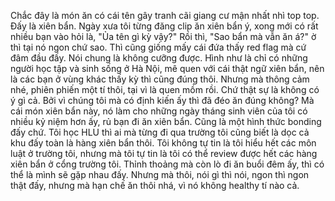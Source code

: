 Chắc đây là món ăn có cái tên gây tranh cãi giang cư mận nhất nhì top top. Đấy là xiên bẩn. Ngày xưa tôi từng đăng clip ăn xiên bẩn ý, xong mới có rất nhiều bạn vào hỏi là, "Ủa tên gì kỳ vậy?" Rồi thì, "Sao bẩn mà vẫn ăn á?" ờ thì tại nó ngon chứ sao. Thì cũng giống mấy cái đứa thấy red flag mà cứ đâm đầu đấy. Nói chung là không cưỡng được. Hình như là chỉ có những người học tập và sinh sống ở Hà Nội, mê quen với cái thật ngữ xiên bẩn, nên là các bạn ở vùng khác thấy kỳ thì cũng đúng thôi. Nhưng mà thông cảm nhé, phiên phiến một tí thôi, tại vì là quen mồm rồi. Chứ thật sự là không có ý gì cả. Bởi vì chúng tôi mà có định kiến ấy thì đã đéo ăn đúng không? Mà cái món xiên bẩn này, nó làm cho những ngày tháng sinh viên của tôi có nhiều kỷ niệm hơn ấy, rủ bạn đi ăn xiên bẩn. Cũng là một hình thức bonding đấy chứ. Tôi học HLU thì ai mà từng đi qua trường tôi cũng biết là dọc cả khu đấy toàn là hàng xiên bẩn thôi. Tôi không tự tin là tôi hiểu hết các môn luật ở trường tôi, nhưng mà tôi tự tin là tôi có thể review được hết các hàng xiên bẩn ở cổng trường tôi. Thỉnh thoảng mà còn lò đi ăn buổi đêm ấy, thì có thể là mình sẽ gặp nhau đấy. Nhưng mà thôi, nói gì thì nói, ngon thì ngon thật đấy, nhưng mà hạn chế ăn thôi nhá, vì nó không healthy tí nào cả.